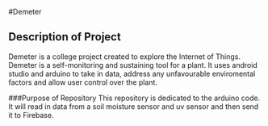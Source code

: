 #Demeter
## Description of Project
Demeter is a college project created to explore the Internet of Things. Demeter is a self-monitoring and sustaining tool for a plant. It uses android studio and arduino to take in data, address any unfavourable enviromental factors and allow user control over the plant.

###Purpose of Repository
This repository is dedicated to the arduino code. It will read in data from a soil moisture sensor and uv sensor and then send it to Firebase.
